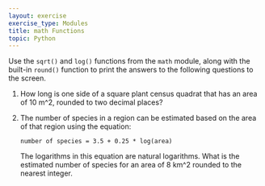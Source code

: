 ```yaml
---
layout: exercise
exercise_type: Modules
title: math Functions
topic: Python
---
```


Use the `sqrt()` and `log()` functions from the `math` module, along with the
built-in `round()` function to print the answers to the following questions to
the screen.

1.  How long is one side of a square plant census quadrat that has an
    area of 10 m^2, rounded to two decimal places?
2.  The number of species in a region can be estimated based on the area
    of that region using the equation: 

    `number of species = 3.5 + 0.25 * log(area)` 

    The logarithms in this equation are natural logarithms. What is the 
    estimated number of species for an area of 8 km^2 rounded to the nearest 
    integer.

